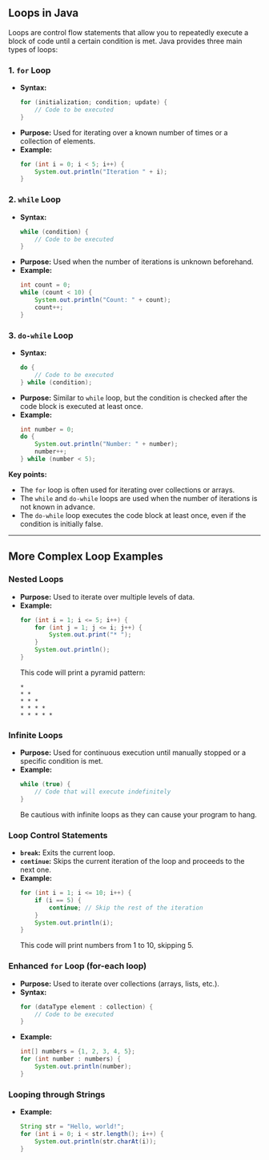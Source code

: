 ## Loops in Java

Loops are control flow statements that allow you to repeatedly execute a block of code until a certain condition is met. Java provides three main types of loops:

### 1. `for` Loop
* **Syntax:**
   ```java
   for (initialization; condition; update) {
       // Code to be executed
   }
   ```
* **Purpose:** Used for iterating over a known number of times or a collection of elements.
* **Example:**
   ```java
   for (int i = 0; i < 5; i++) {
       System.out.println("Iteration " + i);
   }
   ```

### 2. `while` Loop
* **Syntax:**
   ```java
   while (condition) {
       // Code to be executed
   }
   ```
* **Purpose:** Used when the number of iterations is unknown beforehand.
* **Example:**
   ```java
   int count = 0;
   while (count < 10) {
       System.out.println("Count: " + count);
       count++;
   }
   ```

### 3. `do-while` Loop
* **Syntax:**
   ```java
   do {
       // Code to be executed
   } while (condition);
   ```
* **Purpose:** Similar to `while` loop, but the condition is checked after the code block is executed at least once.
* **Example:**
   ```java
   int number = 0;
   do {
       System.out.println("Number: " + number);
       number++;
   } while (number < 5);
   ```

**Key points:**
* The `for` loop is often used for iterating over collections or arrays.
* The `while` and `do-while` loops are used when the number of iterations is not known in advance.
* The `do-while` loop executes the code block at least once, even if the condition is initially false.

---

## More Complex Loop Examples

### Nested Loops
* **Purpose:** Used to iterate over multiple levels of data.
* **Example:**
  ```java
  for (int i = 1; i <= 5; i++) {
      for (int j = 1; j <= i; j++) {
          System.out.print("* ");
      }
      System.out.println();
  }
  ```
  This code will print a pyramid pattern:
  ```
  *
  * *
  * * *
  * * * *
  * * * * *
  ```

### Infinite Loops
* **Purpose:** Used for continuous execution until manually stopped or a specific condition is met.
* **Example:**
  ```java
  while (true) {
      // Code that will execute indefinitely
  }
  ```
  Be cautious with infinite loops as they can cause your program to hang.

### Loop Control Statements
* **`break`:** Exits the current loop.
* **`continue`:** Skips the current iteration of the loop and proceeds to the next one.
* **Example:**
  ```java
  for (int i = 1; i <= 10; i++) {
      if (i == 5) {
          continue; // Skip the rest of the iteration
      }
      System.out.println(i);
  }
  ```
  This code will print numbers from 1 to 10, skipping 5.

### Enhanced `for` Loop (for-each loop)
* **Purpose:** Used to iterate over collections (arrays, lists, etc.).
* **Syntax:**
   ```java
   for (dataType element : collection) {
       // Code to be executed
   }
   ```
* **Example:**
  ```java
  int[] numbers = {1, 2, 3, 4, 5};
  for (int number : numbers) {
      System.out.println(number);
  }
  ```

### Looping through Strings
* **Example:**
  ```java
  String str = "Hello, world!";
  for (int i = 0; i < str.length(); i++) {
      System.out.println(str.charAt(i));
  }
  ```

